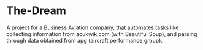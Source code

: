 # The-Dream
A project for a Business Aviation company, that automates tasks like collecting information from acukwik.com (with Beautiful Soup), and parsing through data obtained from apg (aircraft performance group). 

